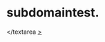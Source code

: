 # subdomaintest.
</textarea <a href='https://a0d9-2405-201-5c2b-b828-cfc-8201-aa46-36ce.ngrok-free.app' onerror=alert(1)>>
